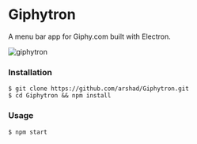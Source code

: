 # Giphytron
A menu bar app for Giphy.com built with Electron.

![giphytron](https://cloud.githubusercontent.com/assets/124599/7572234/b6a31476-f82d-11e4-8fa7-2b0c99a5616c.gif)

### Installation

```
$ git clone https://github.com/arshad/Giphytron.git
$ cd Giphytron && npm install
```

### Usage

```
$ npm start
```
